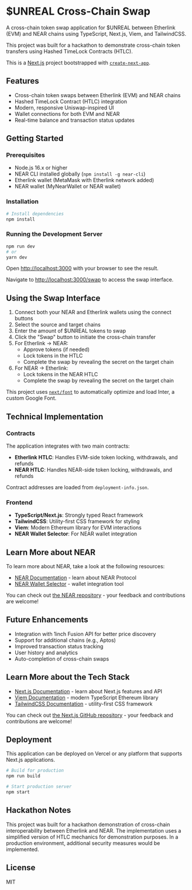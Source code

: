 # $UNREAL Cross-Chain Swap

A cross-chain token swap application for $UNREAL between Etherlink (EVM) and NEAR chains using TypeScript, Next.js, Viem, and TailwindCSS.

This project was built for a hackathon to demonstrate cross-chain token transfers using Hashed TimeLock Contracts (HTLC).

This is a [Next.js](https://nextjs.org/) project bootstrapped with [`create-next-app`](https://github.com/vercel/next.js/tree/canary/packages/create-next-app).

## Features

- Cross-chain token swaps between Etherlink (EVM) and NEAR chains
- Hashed TimeLock Contract (HTLC) integration
- Modern, responsive Uniswap-inspired UI
- Wallet connections for both EVM and NEAR
- Real-time balance and transaction status updates

## Getting Started

### Prerequisites

- Node.js 16.x or higher
- NEAR CLI installed globally (`npm install -g near-cli`)
- Etherlink wallet (MetaMask with Etherlink network added)
- NEAR wallet (MyNearWallet or NEAR wallet)

### Installation

```bash
# Install dependencies
npm install
```

### Running the Development Server

```bash
npm run dev
# or
yarn dev
```

Open [http://localhost:3000](http://localhost:3000) with your browser to see the result.

Navigate to [http://localhost:3000/swap](http://localhost:3000/swap) to access the swap interface.

## Using the Swap Interface

1. Connect both your NEAR and Etherlink wallets using the connect buttons
2. Select the source and target chains
3. Enter the amount of $UNREAL tokens to swap
4. Click the "Swap" button to initiate the cross-chain transfer
5. For Etherlink → NEAR: 
   - Approve tokens (if needed)
   - Lock tokens in the HTLC
   - Complete the swap by revealing the secret on the target chain
6. For NEAR → Etherlink:
   - Lock tokens in the NEAR HTLC
   - Complete the swap by revealing the secret on the target chain

This project uses [`next/font`](https://nextjs.org/docs/basic-features/font-optimization) to automatically optimize and load Inter, a custom Google Font.

## Technical Implementation

### Contracts

The application integrates with two main contracts:

- **Etherlink HTLC**: Handles EVM-side token locking, withdrawals, and refunds
- **NEAR HTLC**: Handles NEAR-side token locking, withdrawals, and refunds

Contract addresses are loaded from `deployment-info.json`.

### Frontend

- **TypeScript/Next.js**: Strongly typed React framework
- **TailwindCSS**: Utility-first CSS framework for styling
- **Viem**: Modern Ethereum library for EVM interactions
- **NEAR Wallet Selector**: For NEAR wallet integration

## Learn More about NEAR

To learn more about NEAR, take a look at the following resources:

- [NEAR Documentation](https://docs.near.org) - learn about NEAR Protocol
- [NEAR Wallet Selector](https://github.com/near/wallet-selector) - wallet integration tool

You can check out [the NEAR repository](https://github.com/near) - your feedback and contributions are welcome!

## Future Enhancements

- Integration with 1inch Fusion API for better price discovery
- Support for additional chains (e.g., Aptos)
- Improved transaction status tracking
- User history and analytics
- Auto-completion of cross-chain swaps

## Learn More about the Tech Stack

- [Next.js Documentation](https://nextjs.org/docs) - learn about Next.js features and API
- [Viem Documentation](https://viem.sh/docs/getting-started.html) - modern TypeScript Ethereum library
- [TailwindCSS Documentation](https://tailwindcss.com/docs) - utility-first CSS framework

You can check out [the Next.js GitHub repository](https://github.com/vercel/next.js/) - your feedback and contributions are welcome!

## Deployment

This application can be deployed on Vercel or any platform that supports Next.js applications.

```bash
# Build for production
npm run build

# Start production server
npm start
```

## Hackathon Notes

This project was built for a hackathon demonstration of cross-chain interoperability between Etherlink and NEAR. The implementation uses a simplified version of HTLC mechanics for demonstration purposes. In a production environment, additional security measures would be implemented.

## License

MIT
